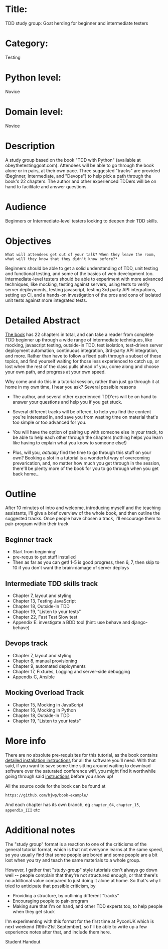 # Title:
TDD study group: Goat herding for beginner and intermediate testers

# Category:
Testing

# Python level:
Novice

# Domain level:
Novice


# Description
A study group based on the book "TDD with Python" (available at obeythetestinggoat.com).  Attendees will be able to go through the book alone or in pairs, at their own pace.  Three suggested "tracks" are provided (Beginner, Intermediate, and "Devops") to help pick a path through the book's 22 chapters.  The author and other experienced TDDers will be on hand to facilitate and answer questions.

# Audience
Beginners or Intermediate-level testers looking to deepen their TDD skills.

# Objectives

    What will attendees get out of your talk? When they leave the room, what will they know that they didn't know before?*

Beginners should be able to get a solid understanding of TDD, unit testing and functional testing, and some of the basics of web development too.  Intermediate-level testers should be able to experiment with more advanced techniques, like mocking, testing against servers,  using tests to verify server deployments, testing javascript, testing 3rd party API integrations, setting up CI, and a hands-on investigation of the pros and cons of isolated unit tests against more integrated tests.

# Detailed Abstract

[The book](http://www.obeythetestinggoat.com) has 22 chapters in total, and can take a reader from complete TDD beginner up through a wide range of intermediate techniques, like mocking, javascript testing, outside-in TDD, test isolation, test-driven server deployment automation, continuous integration, 3rd-party API integration, and more.  Rather than have to follow a fixed path through a subset of these topics, and find yourself waiting for those less experienced to catch up, or lost when the rest of the class pulls ahead of you, come along and choose your own path, and progress at your own speed.

Why come and do this in a tutorial session, rather than just go through it at home in my own time, I hear you ask?  Several possible reasons

* The author, and several other experienced TDD'ers will be on hand to answer your questions and help you if you get stuck.

* Several different tracks will be offered, to help you find the content you're interested in, and save you from wasting time on material that's too simple or too advanced for you.

* You will have the option of pairing up with someone else in your track, to be able to help each other through the chapters (nothing helps you learn like having to explain what you know to someone else!)

* Plus, will you, *actually* find the time to go through this stuff on your own?  Booking a slot in a tutorial is a wonderful way of overcoming prevarication, and, no matter how much you get through in the session, there'll be plenty more of the book for you to go through when you get back home...


# Outline

After 10 minutes of intro and welcome, introducing myself and the teaching assistants, I'll give a brief overview of the whole book, and then outline the suggested tracks.  Once people have chosen a track, I'll encourage them to pair-program within their track

## Beginner track

* Start from beginning!
* pre-requs to get stuff installed
* Then as far as you can get!  1-5 is good progress, then 6, 7, then skip to 10 if you don't want the brain-damage of server deploys


## Intermediate TDD skills track

* Chapter 7, layout and styling
* Chapter 13, Testing JavaScript
* Chapter 18, Outside-In TDD
* Chapter 19, "Listen to your tests"
* Chapter 22, Fast Test Slow test
* Appendix E: investigate a BDD tool (hint: use behave and django-behave)


## Devops track

* Chapter 7, layout and styling
* Chapter 8, manual provisioning
* Chapter 9, automated deployments
* Chapter 17, Fixtures, Logging and server-side debugging
* Appendix C, Ansible


## Mocking Overload Track

* Chapter 15, Mocking in JavaScript
* Chapter 16, Mocking in Python
* Chapter 18, Outside-In TDD
* Chapter 19, "Listen to your tests"


# More info

There are no absolute pre-requisites for this tutorial, as the book contains 
[detailed installation instructions](http://chimera.labs.oreilly.com/books/1234000000754/pr02.html#_required_software_installations) for all the software
you'll need.  With that said, if you want to save some time sitting around waiting to download software over the saturated conference wifi, you might find it worthwhile going through said [instructions](http://chimera.labs.oreilly.com/books/1234000000754/pr02.html#_required_software_installations) before you show up!

All the source code for the book can be found at 

    https://github.com/hjwp/book-example/

And each chapter has its own branch, eg `chapter_04`, `chapter_15`, `appendix_III` etc


# Additional notes

The "study group" format is a reaction to one of the criticisms of the general tutorial format, which is that not everyone learns at the same speed, so you usually find that some people are bored and some people are a bit lost when you try and teach the same materials to a whole group.

However, I gather that "study-group" style tutorials don't always go down well -- people complain that they're not structured enough, or that there's no additional value compared to just doing it alone at home.  So that's why I tried to anticipate that possible criticism, by

* Providing a structure, by outlining different "tracks"
* Encouraging people to pair-program
* Making sure that I'm on hand, and other TDD experts too, to help people when they get stuck

I'm experimenting with this format for the first time at PyconUK which is next weekend (19th-21st September), so I'll be able to write up a few experience notes after that, and include them here.


Student Handout


